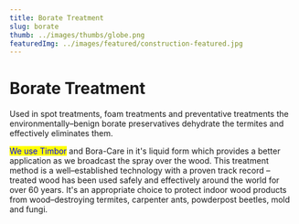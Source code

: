 ```yaml
---
title: Borate Treatment
slug: borate
thumb: ../images/thumbs/globe.png
featuredImg: ../images/featured/construction-featured.jpg
---
```

<style>
mark{
    color:blue;
}
</style>

<style>
.center {
  display: block;
  margin-left: auto;
  margin-right: auto;
}
</style>

<style>
.red {color: red}
</style>
# Borate Treatment

Used in spot treatments, foam treatments and preventative treatments the environmentally–benign borate preservatives dehydrate the termites and effectively eliminates them.

<mark>We use Timbor</mark> and Bora-Care in it's liquid form which provides a better application as we broadcast the spray over the wood. This treatment method is a well–established technology with a proven track record – treated wood has been used safely and effectively around the world for over 60 years. It's an appropriate choice to protect indoor wood products from wood–destroying termites, carpenter ants, powderpost beetles, mold and fungi.



<!-- <p class="red">red text</p> -->